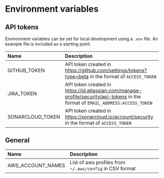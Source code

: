 # Environment variables

## API tokens

Environment variables can be set for local development using a `.env` file. An example file is included as a starting point.

| Name                  | Description                                                         | 
| :-------------------- | :------------------------------------------------------------------ | 
| GITHUB_TOKEN | API token created in https://github.com/settings/tokens?type=beta in the format of `ACCESS_TOKEN` |
| JIRA_TOKEN | API token created in https://id.atlassian.com/manage-profile/security/api-tokens in the format of `EMAIL_ADDRESS:ACCESS_TOKEN` |
| SONARCLOUD_TOKEN | API token created in https://sonarcloud.io/account/security in the format of `ACCESS_TOKEN` |

## General

| Name                  | Description                                                         | 
| :-------------------- | :------------------------------------------------------------------ | 
| AWS_ACCOUNT_NAMES     | List of aws profiles from `~/.aws/config` in CSV format             |
